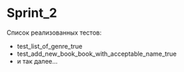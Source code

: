# Sprint_2
Список реализованных тестов:
- test_list_of_genre_true
- test_add_new_book_book_with_acceptable_name_true
- и так далее...
